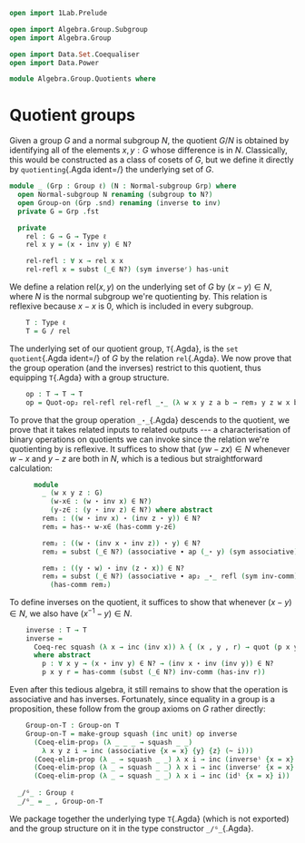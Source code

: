 ```agda
open import 1Lab.Prelude

open import Algebra.Group.Subgroup
open import Algebra.Group

open import Data.Set.Coequaliser
open import Data.Power

module Algebra.Group.Quotients where
```

<!--
```agda
private variable
  ℓ : Level
```
-->

# Quotient groups

Given a group $G$ and a normal subgroup $N$, the quotient $G/N$ is
obtained by identifying all of the elements $x, y : G$ whose difference
is in $N$. Classically, this would be constructed as a class of cosets
of $G$, but we define it directly by `quotienting`{.Agda ident=/} the
underlying set of $G$.

```agda
module _ (Grp : Group ℓ) (N : Normal-subgroup Grp) where
  open Normal-subgroup N renaming (subgroup to N?)
  open Group-on (Grp .snd) renaming (inverse to inv)
  private G = Grp .fst

  private
    rel : G → G → Type ℓ
    rel x y = (x ⋆ inv y) ∈ N?

    rel-refl : ∀ x → rel x x
    rel-refl x = subst (_∈ N?) (sym inverseʳ) has-unit
```

We define a relation $\mathrm{rel}(x, y)$ on the underlying set of $G$
by $(x - y) \in N$, where $N$ is the normal subgroup we're quotienting
by. This relation is reflexive because $x - x$ is $0$, which is included
in every subgroup.

```agda
    T : Type ℓ
    T = G / rel
```

The underlying set of our quotient group, `T`{.Agda}, is the `set
quotient`{.Agda ident=/} of $G$ by the relation `rel`{.Agda}. We now
prove that the group operation (and the inverses) restrict to this
quotient, thus equipping `T`{.Agda} with a group structure.

```agda
    op : T → T → T
    op = Quot-op₂ rel-refl rel-refl _⋆_ (λ w x y z a b → rem₃ y z w x b a) where 
```

To prove that the group operation `_⋆_`{.Agda} descends to the quotient,
we prove that it takes related inputs to related outputs --- a
characterisation of binary operations on quotients we can invoke since
the relation we're quotienting by is reflexive. It suffices to show that
$(yw - zx) \in N$ whenever $w - x$ and $y - z$ are both in $N$, which is
a tedious but straightforward calculation:

```agda
      module
        _ (w x y z : G) 
          (w-x∈ : (w ⋆ inv x) ∈ N?) 
          (y-z∈ : (y ⋆ inv z) ∈ N?) where abstract
        rem₁ : ((w ⋆ inv x) ⋆ (inv z ⋆ y)) ∈ N?
        rem₁ = has-⋆ w-x∈ (has-comm y-z∈)

        rem₂ : ((w ⋆ (inv x ⋆ inv z)) ⋆ y) ∈ N?
        rem₂ = subst (_∈ N?) (associative ∙ ap (_⋆ y) (sym associative)) rem₁

        rem₃ : ((y ⋆ w) ⋆ inv (z ⋆ x)) ∈ N?
        rem₃ = subst (_∈ N?) (associative ∙ ap₂ _⋆_ refl (sym inv-comm)) 
          (has-comm rem₂)
```

To define inverses on the quotient, it suffices to show that whenever
$(x - y) \in N$, we also have $(x^{-1} - y) \in N$.

```agda
    inverse : T → T
    inverse =
      Coeq-rec squash (λ x → inc (inv x)) λ { (x , y , r) → quot (p x y r) }
      where abstract
        p : ∀ x y → (x ⋆ inv y) ∈ N? → (inv x ⋆ inv (inv y)) ∈ N?
        p x y r = has-comm (subst (_∈ N?) inv-comm (has-inv r))
```

Even after this tedious algebra, it still remains to show that the
operation is associative and has inverses. Fortunately, since equality
in a group is a proposition, these follow from the group axioms on $G$
rather directly:

```agda
    Group-on-T : Group-on T
    Group-on-T = make-group squash (inc unit) op inverse
      (Coeq-elim-prop₃ (λ _ _ _ → squash _ _) 
        λ x y z i → inc (associative {x = x} {y} {z} (~ i)))
      (Coeq-elim-prop (λ _ → squash _ _) λ x i → inc (inverseˡ {x = x} i))
      (Coeq-elim-prop (λ _ → squash _ _) λ x i → inc (inverseʳ {x = x} i))
      (Coeq-elim-prop (λ _ → squash _ _) λ x i → inc (idˡ {x = x} i))
  
  _/ᴳ_ : Group ℓ
  _/ᴳ_ = _ , Group-on-T
```

We package together the underlying type `T`{.Agda} (which is not
exported) and the group structure on it in the type constructor
`_/ᴳ_`{.Agda}.
